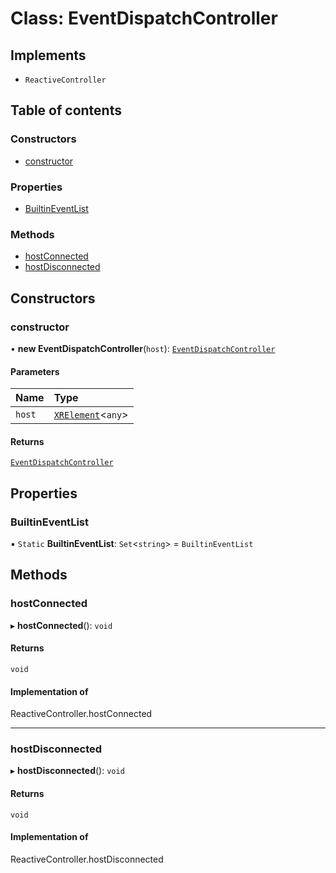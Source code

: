 # Class: EventDispatchController

## Implements

- `ReactiveController`

## Table of contents

### Constructors

- [constructor](EventDispatchController.md#constructor)

### Properties

- [BuiltinEventList](EventDispatchController.md#builtineventlist)

### Methods

- [hostConnected](EventDispatchController.md#hostconnected)
- [hostDisconnected](EventDispatchController.md#hostdisconnected)

## Constructors

### constructor

• **new EventDispatchController**(`host`): [`EventDispatchController`](EventDispatchController.md)

#### Parameters

| Name | Type |
| :------ | :------ |
| `host` | [`XRElement`](XRElement.md)\<`any`\> |

#### Returns

[`EventDispatchController`](EventDispatchController.md)

## Properties

### BuiltinEventList

▪ `Static` **BuiltinEventList**: `Set`\<`string`\> = `BuiltinEventList`

## Methods

### hostConnected

▸ **hostConnected**(): `void`

#### Returns

`void`

#### Implementation of

ReactiveController.hostConnected

___

### hostDisconnected

▸ **hostDisconnected**(): `void`

#### Returns

`void`

#### Implementation of

ReactiveController.hostDisconnected
